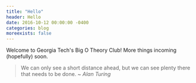 ```yaml
---
title: "Hello"
header: Hello
date: 2016-10-12 00:00:00 -0400
categories: blog
moreexists: false
---
```


Welcome to Georgia Tech's Big O Theory Club!
More things incoming (hopefully) soon.

> We can only see a short distance ahead, but we
> can see plenty there that needs to be done.
> ~ <cite>Alan Turing</cite>

